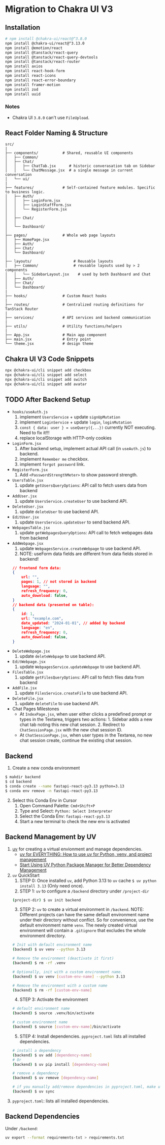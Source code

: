 # Migration to Chakra UI V3

## Installation
```bash
# npm install @chakra-ui/react@^3.8.0
npm install @chakra-ui/react@^3.13.0
npm install @emotion/react
npm install @tanstack/react-query
npm install @tanstack/react-query-devtools
npm install @tanstack/react-router
npm install axios
npm install react-hook-form
npm install react-icons
npm install react-error-boundary
npm install framer-motion
npm install zod
npm install uuid
```
### Notes
- Chakra UI `3.8.0` can't use `FileUpload`.

## React Folder Naming & Structure
```
src/
|
├── components/           # Shared, reusable UI components
│   ├── Common/
│   ├── Chat/
│   │   ├── ChatTab.jsx      # historic converasation tab on Sidebar
│   │   └── ChatMessage.jsx  # a single message in current conversation       
│   └── ui/
|
├── features/             # Self-contained feature modules. Specific to business logic.
│   ├── Auth/
│   │   ├── LoginForm.jsx 
│   │   ├── LoginStaffForm.jsx 
│   │   └── RegisterForm.jsx
│   │
│   ├── Chat/ 
│   │
│   └── Dashboard/
│
├── pages/                # Whole web page layouts
│   ├── HomePage.jsx 
│   ├── Auth/
│   ├── Chat/             
│   └── Dashboard/
│
├── layouts/                   # Reusable layouts
│   ├── Common/                # reusable layouts used by > 2 components 
│   │   └── SidebarLayout.jsx    # used by both Dashboard and Chat
│   ├── Auth/   
│   ├── Chat/             
│   └── Dashboard/
|
├── hooks/                # Custom React hooks
|
├── routes/               # Centralized routing definitions for TanStack Router
|
├── services/             # API services and backend communication
|
├── utils/                # Utility functions/helpers
|
├── App.jsx               # Main app component
├── main.jsx              # Entry point
└── theme.jsx             # design theme
```

## Chakra UI V3 Code Snippets
```bash
npx @chakra-ui/cli snippet add checkbox
npx @chakra-ui/cli snippet add select
npx @chakra-ui/cli snippet add switch
npx @chakra-ui/cli snippet add avatar
```

## TODO After Backend Setup
- `hooks/useAuth.js`
    1. implement `UsersService` + update `signUpMutation`
    2. implement `LoginService` + update `login`, `loginMutation`
    3. `const { data: user } = useQuery({...})` currently NOT executing. Need to fix it!!!
    3. replace localStorage with HTTP-only cookies
- `LoginForm.jsx`
    1. After backend setup, implement actual API call (in `useAuth.js`) to backend.
    2. implement `Remember me` checkbox.
    3. implement `forgot password` link.
- `RegisterForm.jsx`
    1. Add `<PasswordStrengthMeter>` to show password strength.
- `UsersTable.jsx`
    1. update `getUsersQueryOptions`: API call to fetch users data from backend
- `AddUser.jsx`
    1. update `UsersService.createUser` to use backend API.
- `DeleteUser.jsx`
    1. update `deleteUser` to use backend API.
- `EditUser.jsx`
    1. update `UsersService.updateUser` to send backend API.
- `WebpagesTable.jsx`
    1. update `getWebpagesQueryOptions`: API call to fetch webpages data from backend
- `AddWebpage.jsx`
    1. update `WebpagesService.createWebpage` to use backend API.
    2. NOTE: useForm data fields are different from data fields stored in backend!
    ```json
    // frontend form data:
    {
        url: "",
        pages: 1, // not stored in backend
        language: "",
        refresh_frequency: 0,
        auto_download: false,
    }
    // backend data (presented on table):
    {
        id: 1,
        url: "example.com",
        date_updated: "2024-01-01", // added by backend
        language: "en",
        refresh_frequency: 0,
        auto_download: false,
    }
    ```
- `DeleteWebpage.jsx`
    1. update `deleteWebpage` to use backend API.
- `EditWebpage.jsx`
    1. update `WebpagesService.updateWebpage` to use backend API.
- `FilesTable.jsx`
    1. update `getFilesQueryOptions`: API call to fetch files data from backend
- `AddFile.jsx`
    1. update `FilesService.createFile` to use backend API.
- `DeleteFile.jsx`
    1. update `deleteFile` to use backend API.
- Chat Pages Milestones
    - At `IndexPage.jsx`, when user either clicks a predefined prompt or types in the Textarea, triggers two actions: 1. Sidebar adds a new chat tab noting this new chat session. 2. Redirect to `ChatSessionPage.jsx` with the new chat session ID.
    - At `ChatSessionPage.jsx`, when user types in the Textarea, no new chat session create, continue the existing chat session.
    
## Backend
1. Create a new conda environment
```bash
$ makdir backend
$ cd backend
$ conda create --name fastapi-react-py3.13 python=3.13
$ conda env remove -n fastapi-react-py3.13
```
2. Select this Conda Env in Cursor
    1. Open Command Palette: `Cmd+Shift+P`
    2. Type and Select: `Python: Select Interpreter`
    3. Select the Conda Env: `fastapi-react-py3.13`
    4. Start a new terminal to check the new env is activated

## Backend Management by UV
1. [uv](https://docs.astral.sh/uv/) for creating a virtual envionment and manage dependencies.
    - [uv for EVERYTHING: How to use uv for Python, venv, and project management](https://www.youtube.com/watch?v=zgSQr0d5EVg&ab_channel=MattPalmer)
    - [Start Using UV Python Package Manager for Better Dependency Management](https://medium.com/@gnetkov/start-using-uv-python-package-manager-for-better-dependency-management-183e7e428760)
2. `uv` QuickStart
    1. STEP 0: Once installed `uv`, add Python 3.13 to `uv` cache `$ uv python install 3.13` (Only need once).
    2. STEP 1: `uv` to configure a `/backend` directory under `/project-dir`
    ```bash
    (project-dir) $ uv init backend
    ```
    3. STEP 2: `uv` to create a virtual environment in `/backend`. NOTE: Different projects can have the same default environment name under their directory without conflict. So for convenience, use the default environment name `venv`. The newly created virtual environment will contain a `.gitignore` that excludes the whole environment directory.
    ```bash
    # Init with default environment name
    (backend) $ uv venv --python 3.13

    # Remove the environment (deactivate it first)
    (backend) $ rm -rf .venv

    # Optionally, init with a custom environment name.
    (backend) $ uv venv [custom-env-name] --python 3.13

    # Remove the environment with a custom name
    (backend) $ rm -rf [custom-env-name]
    ```
    4. STEP 3: Activate the environment
    ```bash
    # default environment name
    (backend) $ source .venv/bin/activate

    # custom environment name
    (backend) $ source [custom-env-name]/bin/activate
    ```
    5. STEP 4: Install dependencies. `pyproject.toml` lists all installed dependencies.
    ```bash
    # install a dependency
    (backend) $ uv add [dependency-name]
    # Or
    (backend) $ uv pip install [dependency-name]

    # remove a dependency
    (backend) $ uv remove [dependency-name]

    # if you manually add/remove dependencies in pyproject.toml, make uv aware of the change
    (backend) $ uv sync
    ```
3. `pyproject.toml`: lists all installed dependencies.

## Backend Dependencies
Under `/backend`:
```bash
uv export --format requirements-txt > requirements.txt
```